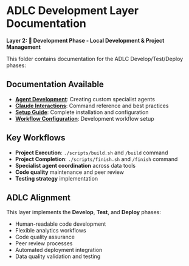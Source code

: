 # ADLC Development Layer Documentation

**Layer 2: 🔧 Development Phase - Local Development & Project Management**

This folder contains documentation for the ADLC Develop/Test/Deploy phases:

## Documentation Available
- **[Agent Development](agent-development.md)**: Creating custom specialist agents
- **[Claude Interactions](claude-interactions.md)**: Command reference and best practices
- **[Setup Guide](setup.md)**: Complete installation and configuration
- **[Workflow Configuration](workflow-config.md)**: Development workflow setup

## Key Workflows
- **Project Execution**: `./scripts/build.sh` and `/build` command
- **Project Completion**: `./scripts/finish.sh` and `/finish` command
- **Specialist agent coordination** across data tools
- **Code quality** maintenance and peer review
- **Testing strategy** implementation

## ADLC Alignment
This layer implements the **Develop**, **Test**, and **Deploy** phases:
- Human-readable code development
- Flexible analytics workflows
- Code quality assurance
- Peer review processes
- Automated deployment integration
- Data quality validation and testing